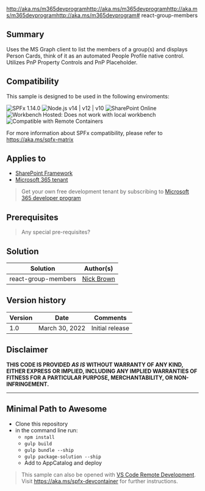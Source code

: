 http://aka.ms/m365devprogramhttp://aka.ms/m365devprogramhttp://aka.ms/m365devprogramhttp://aka.ms/m365devprogram# react-group-members

## Summary

Uses the MS Graph client to list the members of a group(s) and displays Person Cards, think of it as an automated People Profile native control.  Utilizes PnP Property Controls and PnP Placeholder.

## Compatibility

This sample is designed to be used in the following enviroments:

![SPFx 1.14.0](https://img.shields.io/badge/SPFx-1.14.0-green.svg) 
![Node.js v14 | v12 | v10](https://img.shields.io/badge/Node.js-v14%20%7C%20v12%20%7C%20v10-green.svg) 
![SharePoint Online](https://img.shields.io/badge/SharePoint-Online-yellow.svg) 
![Workbench Hosted: Does not work with local workbench](https://img.shields.io/badge/Workbench-Hosted-yellow.svg "Does not work with local workbench")
![Compatible with Remote Containers](https://img.shields.io/badge/Remote%20Containers-Compatible-green.svg)

For more information about SPFx compatibility, please refer to https://aka.ms/spfx-matrix


## Applies to

- [SharePoint Framework](https://aka.ms/spfx)
- [Microsoft 365 tenant](https://docs.microsoft.com/en-us/sharepoint/dev/spfx/set-up-your-developer-tenant)

> Get your own free development tenant by subscribing to [Microsoft 365 developer program](http://aka.ms/o365devprogram)

## Prerequisites

> Any special pre-requisites?

## Solution

Solution|Author(s)
--------|---------
react-group-members | [Nick Brown](https://github.com/techienickb)

## Version history

Version|Date|Comments
-------|----|--------
1.0|March 30, 2022|Initial release

## Disclaimer

**THIS CODE IS PROVIDED *AS IS* WITHOUT WARRANTY OF ANY KIND, EITHER EXPRESS OR IMPLIED, INCLUDING ANY IMPLIED WARRANTIES OF FITNESS FOR A PARTICULAR PURPOSE, MERCHANTABILITY, OR NON-INFRINGEMENT.**

---

## Minimal Path to Awesome

- Clone this repository
- in the command line run:
  - `npm install`
  - `gulp build`
  - `gulp bundle --ship`
  - `gulp package-solution --ship`
  - Add to AppCatalog and deploy

>  This sample can also be opened with [VS Code Remote Development](https://code.visualstudio.com/docs/remote/remote-overview). Visit https://aka.ms/spfx-devcontainer for further instructions.
